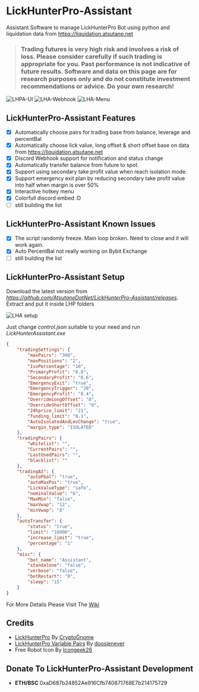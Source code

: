 # LickHunterPro-Assistant
Assistant Software to manage LickHunterPro Bot using python and liquidation data from https://liquidation.atsutane.net

> ### Trading futures is very high risk and involves a risk of loss. Please consider carefully if such trading is appropriate for you. Past performance is not indicative of future results. Software and data on this page are for research purposes only and do not constitute investment recommendations or advice. Do your own research!

![LHPA-UI](https://user-images.githubusercontent.com/6040550/121283129-33751100-c90d-11eb-8435-93f81acf2bfd.PNG)
![LHA-Webhook](https://user-images.githubusercontent.com/6040550/121284778-f6f6e480-c90f-11eb-965c-1c0d0cab4177.PNG)
![LHA-Menu](https://user-images.githubusercontent.com/6040550/121283197-4f78b280-c90d-11eb-8483-cc99fd1ac573.PNG)

## LickHunterPro-Assistant Features
- [x] Automatically choose pairs for trading base from balance, leverage and percentBal
- [x] Automatically choose lick value, long offset & short offset base on data from https://liquidation.atsutane.net
- [x] Discord Webhook support for notification and status change
- [x] Automatically transfer balance from future to spot.
- [x] Support using secondary take profit value when reach isolation mode.
- [x] Support emergency exit plan by reducing secondary take profit value into half when margin is over 50%
- [x] Interactive hotkey menu
- [x] Colorfull discord embed :D
- [ ] still building the list

## LickHunterPro-Assistant Known Issues
- [x] The script randomly freeze. Main loop broken. Need to close and it will work again.
- [x] Auto PercentBal not really working on Bybit Exchange
- [ ] still building the list

## LickHunterPro-Assistant Setup
Download the latest version from *https://github.com/AtsutaneDotNet/LickHunterPro-Assistant/releases*. Extract and put it inside LHP folders

![LHA setup](https://user-images.githubusercontent.com/6040550/134997297-3d252a2c-0874-4c9b-a9b6-b1d448b11e7f.PNG)

Just change *control.json* suitable to your need and run *LickHunterAssistant.exe*
```json
{
    "tradingSettings": {
        "maxPairs": "300",
        "maxPositions": "2",
        "IsoPercentage": "10",
        "PrimaryProfit": "0.8",
        "SecondaryProfit": "0.6",
        "EmergencyExit": "true",
        "EmergencyTrigger": "20",
        "EmergencyProfit": "0.4",
        "OverrideLongOffset": "0",
        "OverrideShortOffset": "0",
        "24hprice_limit": "21",
        "funding_limit": "0.1",
        "AutoIsolatedAndLevChange": "true",
        "margin_type": "ISOLATED"
    },
    "tradingPairs": {
        "whitelist": "",
        "CurrentPairs": "",
        "LastUsedPairs": "",
        "blacklist": ""
    },
    "tradingAI": {
        "autoPbal": "true",
        "autoMaxPos": "true",
        "LickValueType": "safe",
        "nominalValue": "6",
        "MaxMin": "false",
        "maxVwap": "12",
        "minVwap": "8"
    },
    "autoTransfer": {
        "status": "true",
        "limit": "10000",
        "increase_limit": "true",
        "percentage": "1"
    },
    "misc": {
        "bot_name": "Assistant",
        "standalone": "false",
        "verbose": "false",
        "botRestart": "0",
        "sleep": "15"
    }
}
```
For More Details Please Visit The [Wiki](https://github.com/AtsutaneDotNet/LickHunterPro-Assistant/wiki/LickHunterPro-Assistant-wiki!)

## Credits
- [LickHunterPro](https://github.com/CryptoGnome/LickHunterPRO) By [CryptoGnome](https://github.com/CryptoGnome)
- [LickHunterPro Variable Pairs](https://github.com/doosjenever/Scripts) By [doosjenever](https://github.com/doosjenever)
- Free Robot Icon By [Icongeek26](https://www.flaticon.com/authors/icongeek26)

## Donate To LickHunterPro-Assistant Development
- **ETH/BSC** 0xaD687b24852Ae916Cfb740871768E7b214175729
